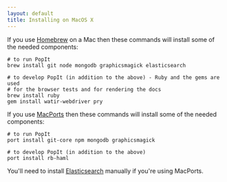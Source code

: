 ```yaml
---
layout: default
title: Installing on MacOS X
---
```


If you use [Homebrew](http://mxcl.github.com/homebrew/) on a Mac then these commands will install some of the needed components:

    # to run PopIt
    brew install git node mongodb graphicsmagick elasticsearch

    # to develop PopIt (in addition to the above) - Ruby and the gems are used 
    # for the browser tests and for rendering the docs
    brew install ruby
    gem install watir-webdriver pry

If you use [MacPorts](http://www.macports.org/) then these commands will install some of the needed components:

    # to run PopIt
    port install git-core npm mongodb graphicsmagick

    # to develop PopIt (in addition to the above)
    port install rb-haml

You'll need to install [Elasticsearch](http://www.elasticsearch.org/download) manually if you're using MacPorts.
